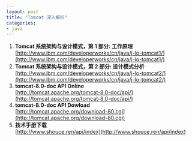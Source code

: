 ```yaml
---
layout: post
title: "Tomcat 深入解析"
categories:
- java
---
```

1. **Tomcat 系统架构与设计模式，第 1 部分: 工作原理** <br/>
	[http://www.ibm.com/developerworks/cn/java/j-lo-tomcat1/](http://www.ibm.com/developerworks/cn/java/j-lo-tomcat1/)
2. **Tomcat 系统架构与设计模式，第 2 部分: 设计模式分析** <br/>
	[http://www.ibm.com/developerworks/cn/java/j-lo-tomcat2/](http://www.ibm.com/developerworks/cn/java/j-lo-tomcat2/)
3. **tomcat-8.0-doc API Online** <br/>
	[http://tomcat.apache.org/tomcat-8.0-doc/api/](http://tomcat.apache.org/tomcat-8.0-doc/api/)
4. **tomcat-8.0-doc API Dowload** <br/>
	[http://tomcat.apache.org/download-80.cgi](http://tomcat.apache.org/download-80.cgi)
5. **技术手册下载** <br/>
	[http://www.shouce.ren/api/index](http://www.shouce.ren/api/index)



